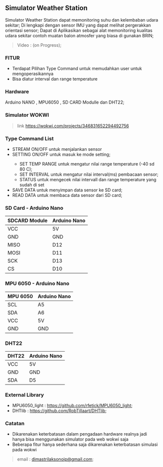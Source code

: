 ## Simulator Weather Station 

Simulator Weather Station dapat memonitoring suhu dan kelembaban udara sekitar;
Di lengkapi dengan sensor IMU yang dapat melihat pergerakkan orientasi sensor;
Dapat di Aplikasikan sebagai alat memonitoring kualitas udara sekitar contoh muatan balon atmosfer yang biasa di gunakan BRIN;
> Video : (on Progress);
### FITUR

- Terdapat Pilihan Type Command untuk memudahkan user untuk mengoperasikannya
- Bisa diatur interval dan range temperature

### Hardware
Arduino NANO , MPU6050 , SD CARD Modulle dan DHT22;

### Simulator WOKWI
>link https://wokwi.com/projects/346831652294492756

### Type Command List

- STREAM <value> ON/OFF    untuk menjalankan sensor
- SETTING <value> ON/OFF   untuk masuk ke mode setting;
  - SET TEMP RANGE           untuk mengatur nilai range temperature (-40 sd 80 C);
  - SET INTERVAL             untuk mengatur nilai interval(ms) pembacaan sensor;
  - STATUS                   untuk mengecek nilai intervall dan range temperature yang sudah di set
- SAVE DATA                untuk menyimpan data sensor ke SD card;
- READ DATA                untuk membaca data sensor dari SD card;
  

### SD Card - Arduino Nano

| SDCARD Module |Arduino Nano| 
| ------------- | ---------- |
| VCC           | 5V         |                                               
| GND           | GND        |                                               
| MISO          | D12        |                           
| MOSI          | D11        |                           
| SCK           | D13        |
| CS            | D10        |


### MPU 6050 - Arduino Nano

| MPU 6050 | Arduino Nano |
| ------   | -------      |
| SCL      | A5           |
| SDA      | A6           |
| VCC      | 5V           |
| GND      | GND          |

### DHT22

| DHT22  | Arduino Nano|
| ------ | -------     |
| VCC    | 5V          |
| GND    | GND         |
| SDA    | D5          |

### External Library
- MPU6050_light : https://github.com/rfetick/MPU6050_light;
- DHTlib : https://github.com/RobTillaart/DHTlib;

  
### Catatan

- Dikarenakan keterbatasan dalam pengadaan hardware realnya jadi hanya bisa menggunakan simulator pada web wokwi saja
- Beberapa fitur hanya sederhana saja dikarenakan keterbatasan simulasi pada wokwi
 

> email : dimastrilaksonoip@gmail.com;

